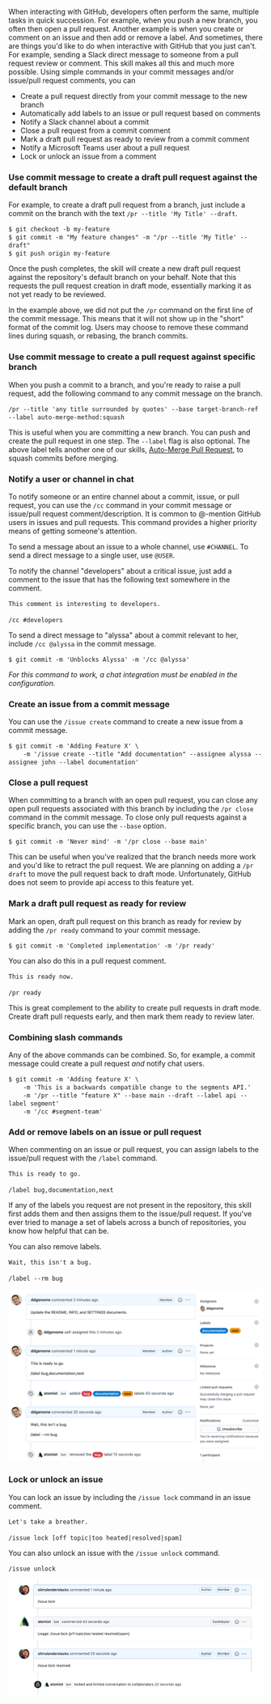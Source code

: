 When interacting with GitHub, developers often perform the same, multiple tasks
in quick succession. For example, when you push a new branch, you often then
open a pull request. Another example is when you create or comment on an issue
and then add or remove a label. And sometimes, there are things you'd like to do
when interactive with GitHub that you just can't. For example, sending a Slack
direct message to someone from a pull request review or comment. This skill
makes all this and much more possible. Using simple commands in your commit
messages and/or issue/pull request comments, you can

-   Create a pull request directly from your commit message to the new branch
-   Automatically add labels to an issue or pull request based on comments
-   Notify a Slack channel about a commit
-   Close a pull request from a commit comment
-   Mark a draft pull request as ready to review from a commit comment
-   Notify a Microsoft Teams user about a pull request
-   Lock or unlock an issue from a comment

### Use commit message to create a draft pull request against the default branch

For example, to create a draft pull request from a branch, just include a commit
on the branch with the text `/pr --title 'My Title' --draft`.

```
$ git checkout -b my-feature
$ git commit -m "My feature changes" -m "/pr --title 'My Title' --draft"
$ git push origin my-feature
```

Once the push completes, the skill will create a new draft pull request against
the repository's default branch on your behalf. Note that this requests the pull
request creation in draft mode, essentially marking it as not yet ready to be
reviewed.

In the example above, we did not put the `/pr` command on the first line of the
commit message. This means that it will not show up in the "short" format of the
commit log. Users may choose to remove these command lines during squash, or
rebasing, the branch commits.

### Use commit message to create a pull request against specific branch

When you push a commit to a branch, and you're ready to raise a pull request,
add the following command to any commit message on the branch.

```
/pr --title 'any title surrounded by quotes' --base target-branch-ref --label auto-merge-method:squash
```

This is useful when you are committing a new branch. You can push and create the
pull request in one step. The `--label` flag is also optional. The above label
tells another one of our skills,
[Auto-Merge Pull Request](https://go.atomist.com/catalog/skills/atomist/github-auto-merge-skill),
to squash commits before merging.

### Notify a user or channel in chat

To notify someone or an entire channel about a commit, issue, or pull request,
you can use the `/cc` command in your commit message or issue/pull request
comment/description. It is common to @-mention GitHub users in issues and pull
requests. This command provides a higher priority means of getting someone's
attention.

To send a message about an issue to a whole channel, use `#CHANNEL`. To send a
direct message to a single user, use `@USER`.

To notify the channel "developers" about a critical issue, just add a comment to
the issue that has the following text somewhere in the comment.

```
This comment is interesting to developers.

/cc #developers
```

To send a direct message to "alyssa" about a commit relevant to her, include
`/cc @alyssa` in the commit message.

```
$ git commit -m 'Unblocks Alyssa' -m '/cc @alyssa'
```

_For this command to work, a chat integration must be enabled in the
configuration._

### Create an issue from a commit message

You can use the `/issue create` command to create a new issue from a commit
message.

```
$ git commit -m 'Adding Feature X' \
    -m '/issue create --title "Add documentation" --assignee alyssa --assignee john --label documentation'
```

### Close a pull request

When committing to a branch with an open pull request, you can close any open
pull requests associated with this branch by including the `/pr close` command
in the commit message. To close only pull requests against a specific branch,
you can use the `--base` option.

```
$ git commit -m 'Never mind' -m '/pr close --base main'
```

This can be useful when you've realized that the branch needs more work and
you'd like to retract the pull request. We are planning on adding a `/pr draft`
to move the pull request back to draft mode. Unfortunately, GitHub does not seem
to provide api access to this feature yet.

### Mark a draft pull request as ready for review

Mark an open, draft pull request on this branch as ready for review by adding
the `/pr ready` command to your commit message.

```
$ git commit -m 'Completed implementation' -m '/pr ready'
```

You can also do this in a pull request comment.

```
This is ready now.

/pr ready
```

This is great complement to the ability to create pull requests in draft mode.
Create draft pull requests early, and then mark them ready to review later.

### Combining slash commands

Any of the above commands can be combined. So, for example, a commit message
could create a pull request _and_ notify chat users.

```
$ git commit -m 'Adding feature X' \
    -m 'This is a backwards compatible change to the segments API.'
	-m '/pr --title "feature X" --base main --draft --label api --label segment'
	-m '/cc #segment-team'
```

### Add or remove labels on an issue or pull request

When commenting on an issue or pull request, you can assign labels to the
issue/pull request with the `/label` command.

```
This is ready to go.

/label bug,documentation,next
```

If any of the labels you request are not present in the repository, this skill
first adds them and then assigns them to the issue/pull request. If you've ever
tried to manage a set of labels across a bunch of repositories, you know how
helpful that can be.

You can also remove labels.

```
Wait, this isn't a bug.

/label --rm bug
```

![Label an issue](docs/images/label.png)

### Lock or unlock an issue

You can lock an issue by including the `/issue lock` command in an issue
comment.

```
Let's take a breather.

/issue lock [off topic|too heated|resolved|spam]
```

You can also unlock an issue with the `/issue unlock` command.

```
/issue unlock
```

![Lock an issue](docs/images/lock.png)
